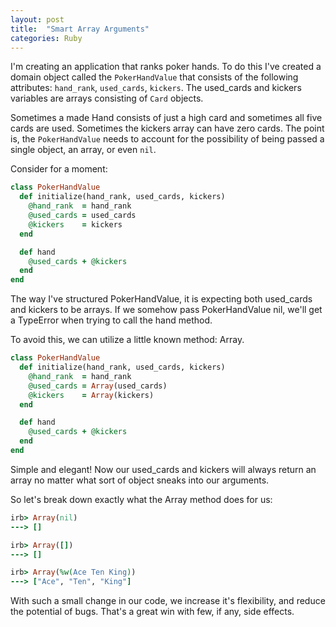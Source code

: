 ```yaml
---
layout: post
title:  "Smart Array Arguments"
categories: Ruby
---
```


I'm creating an application that ranks poker hands. To do this I've created a domain object called the `PokerHandValue` that consists of the following attributes: `hand_rank`, `used_cards`, `kickers`. The used_cards and kickers variables are arrays consisting of `Card` objects. 

Sometimes a made Hand consists of just a high card and sometimes all five cards are used. Sometimes the kickers array can have zero cards. The point is, the `PokerHandValue` needs to account for the possibility of being passed a single object, an array, or even `nil`. 

Consider for a moment:

```ruby
class PokerHandValue
  def initialize(hand_rank, used_cards, kickers)
    @hand_rank  = hand_rank
    @used_cards = used_cards
    @kickers    = kickers
  end

  def hand
    @used_cards + @kickers
  end
end
```

The way I've structured PokerHandValue, it is expecting both used_cards and kickers to be arrays. If we somehow pass PokerHandValue nil, we'll get a TypeError when trying to call the hand method. 

To avoid this, we can utilize a little known method: Array. 

```ruby
class PokerHandValue
  def initialize(hand_rank, used_cards, kickers)
    @hand_rank  = hand_rank
    @used_cards = Array(used_cards)
    @kickers    = Array(kickers)
  end

  def hand
    @used_cards + @kickers
  end
end
```

Simple and elegant! Now our used_cards and kickers will always return an array no matter what sort of object sneaks into our arguments.

So let's break down exactly what the Array method does for us:

```ruby
irb> Array(nil)
---> []

irb> Array([])
---> []

irb> Array(%w(Ace Ten King))
---> ["Ace", "Ten", "King"]
```

With such a small change in our code, we increase it's flexibility, and reduce the potential of bugs. That's a great win with few, if any, side effects. 

